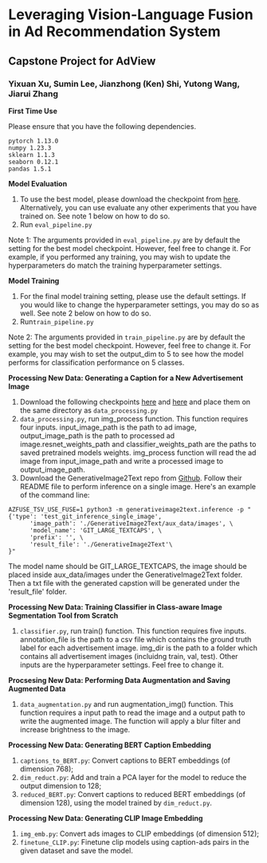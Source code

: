 # Leveraging Vision-Language Fusion in Ad Recommendation System

## Capstone Project for AdView

### Yixuan Xu, Sumin Lee, Jianzhong (Ken) Shi, Yutong Wang, Jiarui Zhang

**First Time Use**

Please ensure that you have the following dependencies.

```
pytorch 1.13.0
numpy 1.23.3
sklearn 1.1.3
seaborn 0.12.1
pandas 1.5.1
```


**Model Evaluation**

1. To use the best model, please download the checkpoint from [here](https://drive.google.com/file/d/1ruh2ktmOB24L3emESONHkfbiDu3P6rSl/view?usp=sharing). Alternatively, you can use evaluate any other experiments that you have trained on. See note 1 below on how to do so.
2. Run ```eval_pipeline.py```

Note 1: The arguments provided in ```eval_pipeline.py``` are by default the setting for the best model checkpoint. However, feel free to change it. For example, if you performed any training, you may wish to update the hyperparameters do match the training hyperparameter settings.

**Model Training**

1. For the final model training setting, please use the default settings. If you would like to change the hyperparameter settings, you may do so as well. See note 2 below on how to do so.
2. Run```train_pipeline.py```

Note 2: The arguments provided in ```train_pipeline.py``` are by default the setting for the best model checkpoint. However, feel free to change it. For example, you may wish to set the output_dim to 5 to see how the model performs for classification performance on 5 classes.

**Processing New Data: Generating a Caption for a New Advertisement Image**
1. Download the following checkpoints [here](https://drive.google.com/file/d/1tKHj7DSDtOUBUGrLU1zkNWEE1AbLZT5Z/view?usp=sharing) and [here](https://drive.google.com/file/d/1H-sY3C6q72a4eu4tAGpqi7oHtmd3irwX/view?usp=sharing) and place them on the same directory as ```data_processing.py```
2. ```data_processing.py```, run img_process function. This function requires four inputs. input_image_path is the path to ad image, output_image_path is the path to processed ad image.resnet_weights_path and classifier_weights_path are the paths to saved pretrained models weights. img_process function will read the ad image from input_image_path and write a processed image to output_image_path. 
3. Download the GenerativeImage2Text repo from [Github](https://github.com/microsoft/GenerativeImage2Text). Follow their README file to perform inference on a single image. Here's an example of the command line:
```
AZFUSE_TSV_USE_FUSE=1 python3 -m generativeimage2text.inference -p "{'type': 'test_git_inference_single_image', 
      'image_path': './GenerativeImage2Text/aux_data/images', \
      'model_name': 'GIT_LARGE_TEXTCAPS', \
      'prefix': '', \
      'result_file': './GenerativeImage2Text'\
}"
```
The model name should be GIT_LARGE_TEXTCAPS, the image should be placed inside aux_data/images under the GenerativeImage2Text folder. Then a txt file with the generated capstion will be generated under the 'result_file' folder. 

**Processing New Data: Training Classifier in Class-aware Image Segmentation Tool from Scratch**
1. ```classifier.py```, run train() function. This function requires five inputs. annotation_file is the path to a csv file which contains the ground truth label for each advertisement image. img_dir is the path to a folder which contains all advertisement images (incluidng train, val, test). Other inputs are the hyperparameter settings. Feel free to change it. 


**Procsesing New Data: Performing Data Augmentation and Saving Augmented Data**
1. ```data_augmentation.py``` and run augmentation_img() function. This function requires a input path to read the image and a output path to write the augmented image. The function will apply a blur filter and increase brightness to the image. 

**Processing New Data: Generating BERT Caption Embedding**
1. ```captions_to_BERT.py```: Convert captions to BERT embeddings (of dimension 768);
2. ```dim_reduct.py```: Add and train a PCA layer for the model to reduce the output dimension to 128;
3. ```reduced_BERT.py```: Convert captions to reduced BERT embeddings (of dimension 128), using the model trained by ```dim_reduct.py```.

**Processing New Data: Generating CLIP Image Embedding**
1. ```img_emb.py```: Convert ads images to CLIP embeddings (of dimension 512);
2. ```finetune_CLIP.py```: Finetune clip models using caption-ads pairs in the given dataset and save the model. 

